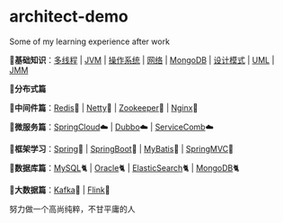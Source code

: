 # architect-demo
Some of my learning experience after work

:notebook:**基础知识**：[多线程](https://github.com/aaja/architect-demo/tree/master/docs/demo_03_important/01_redis) | [JVM](https://github.com/aaja/architect-demo/tree/master/docs/demo_03_important/01_redis) | [操作系统](https://github.com/aaja/architect-demo/tree/master/docs/demo_03_important/01_redis) | [网络](https://github.com/aaja/architect-demo/tree/master/docs/demo_03_important/01_redis) | [MongoDB](https://github.com/aaja/architect-demo/tree/master/docs/demo_03_important/01_redis) | [设计模式](https://github.com/aaja/architect-demo/tree/master/docs/demo_03_important/01_redis) | [UML](https://github.com/aaja/architect-demo/tree/master/docs/demo_03_important/01_redis) | [JMM](https://github.com/aaja/architect-demo/tree/master/docs/demo_03_important/01_redis)

:notebook:**分布式篇**

:notebook:**中间件篇**：[Redis](https://github.com/aaja/architect-demo/tree/master/docs/demo_03_important/01_redis):key: | [Netty](https://github.com/aaja/architect-demo/tree/master/docs/demo_03_important/01_redis):key: | [Zookeeper](https://github.com/aaja/architect-demo/tree/master/docs/demo_03_important/01_redis):key: | [Nginx](https://github.com/aaja/architect-demo/tree/master/docs/demo_03_important/01_redis):key:

:notebook:**微服务篇**：[SpringCloud](https://github.com/aaja/architect-demo/tree/master/docs/demo_03_important/01_redis):cloud: | [Dubbo](https://github.com/aaja/architect-demo/tree/master/docs/demo_03_important/01_redis):cloud: | [ServiceComb](https://github.com/aaja/architect-demo/tree/master/docs/demo_03_important/01_redis):cloud:

:notebook:**框架学习**：[Spring](https://github.com/aaja/architect-demo/tree/master/docs/demo_03_important/01_redis):ocean: | [SpringBoot](https://github.com/aaja/architect-demo/tree/master/docs/demo_03_important/01_redis):ocean: | [MyBatis](https://github.com/aaja/architect-demo/tree/master/docs/demo_03_important/01_redis):ocean: | [SpringMVC](https://github.com/aaja/architect-demo/tree/master/docs/demo_03_important/01_redis):ocean:

:notebook:**数据库篇**：[MySQL](https://github.com/aaja/architect-demo/tree/master/docs/demo_03_important/01_redis):cat2: | [Oracle](https://github.com/aaja/architect-demo/tree/master/docs/demo_03_important/01_redis):cat2: | [ElasticSearch](https://github.com/aaja/architect-demo/tree/master/docs/demo_03_important/01_redis):cat2: | [MongoDB](https://github.com/aaja/architect-demo/tree/master/docs/demo_03_important/01_redis):cat2:

:notebook:**大数据篇**：[Kafka](https://github.com/aaja/architect-demo/tree/master/docs/demo_03_important/01_redis):key: | [Flink](https://github.com/aaja/architect-demo/tree/master/docs/demo_03_important/01_redis):key:

努力做一个高尚纯粹，不甘平庸的人
